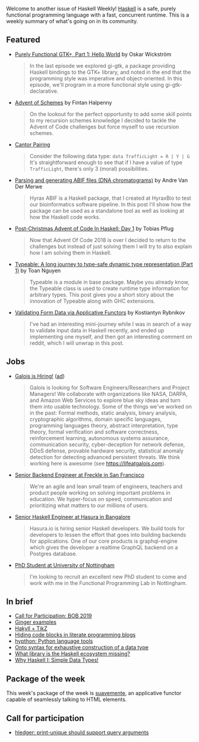 Welcome to another issue of Haskell Weekly!
[Haskell](https://www.haskell.org) is a safe, purely functional programming language with a fast, concurrent runtime.
This is a weekly summary of what's going on in its community.

## Featured

-   [Purely Functional GTK+, Part 1: Hello World](https://haskell-at-work.com/episodes/2019-01-10-purely-functional-gtk-part-1-hello-world.html) by Oskar Wickström

    > In the last episode we explored gi-gtk, a package providing Haskell bindings to the GTK+ library, and noted in the end that the programming style was imperative and object-oriented. In this episode, we'll program in a more functional style using gi-gtk-declarative.

-   [Advent of Schemes](https://functional.works-hub.com/learn/advent-of-schemes-f2821) by Fintan Halpenny

    > On the lookout for the perfect opportunity to add some skill points to my recursion schemes knowledge I decided to tackle the Advent of Code challenges but force myself to use recursion schemes.

-   [Cantor Pairing](https://identicalsnowflake.github.io/Cantor.html)

    > Consider the following data type: `data TrafficLight = R | Y | G` It's straightforward enough to see that if I have a value of type `TrafficLight`, there's only 3 (moral) possibilities.

-   [Parsing and generating ABIF files (DNA chromatograms)](https://www.andrevdm.com/posts/2019-01-09-abif-chromatograms.html) by Andre Van Der Merwe

    > Hyrax ABIF is a Haskell package, that I created at HyraxBio to test our bioinformatics software pipeline. In this post I'll show how the package can be used as a standalone tool as well as looking at how the Haskell code works.

-   [Post-Christmas Advent of Code In Haskell: Day 1](http://www.tpflug.me/2019/01/07/post-christmas-advent-pt1/) by Tobias Pflug

    > Now that Advent Of Code 2018 is over I decided to return to the challenges but instead of just solving them I will try to also explain how I am solving them in Haskell.

-   [Typeable: A long journey to type-safe dynamic type representation (Part 1)](https://medium.com/@hgiasac/typeable-a-long-journey-to-type-safe-dynamic-type-representation-9070eac2cf8b) by Toan Nguyen

    > Typeable is a module in base package. Maybe you already know, the Typeable class is used to create runtime type information for arbitrary types. This post gives you a short story about the innovation of Typeable along with GHC extensions.

-   [Validating Form Data via Applicative Functors](https://k-bx.github.io/articles/Validating-Form-Data-via-Applicative-Functors.html) by Kostiantyn Rybnikov

    > I've had an interesting mini-journey while I was in search of a way to validate input data in Haskell recently, and ended up implementing one myself, and then got an interesting comment on reddit, which I will unwrap in this post.

## Jobs

-   [Galois is Hiring!](https://workforcenow.adp.com/jobs/apply/posting.html?client=galois&ccId=19000101_000001&type=MP&lang=en_US) ([ad](https://haskellweekly.news/advertising.html))

    > Galois is looking for Software Engineers/Researchers and Project Managers! We collaborate with organizations like NASA, DARPA, and Amazon Web Services to explore blue sky ideas and turn them into usable technology. Some of the things we've worked on in the past: Formal methods, static analysis, binary analysis, cryptographic algorithms, domain specific languages, programming languages theory, abstract interpretation, type theory, formal verification and software correctness, reinforcement learning, autonomous systems assurance, communication security, cyber-deception for network defense, DDoS defense, provable hardware security, statistical anomaly detection for detecting advanced persistent threats. We think working here is awesome (see <https://lifeatgalois.com>).

-   [Senior Backend Engineer at Freckle in San Francisco](https://freckle.workable.com/j/463B843754)

    > We're an agile and lean small team of engineers, teachers and product people working on solving important problems in education. We hyper-focus on speed, communication and prioritizing what matters to our millions of users.

-   [Senior Haskell Engineer at Hasura in Bangalore](https://hasura.io/careers/haskell-developer)

    > Hasura.io is hiring senior Haskell developers. We build tools for developers to lessen the effort that goes into building backends for applications. One of our core products is graphql-engine which gives the developer a realtime GraphQL backend on a Postgres database.

-   [PhD Student at University of Nottingham](https://np.reddit.com/r/haskell/comments/adiuvt/functional_programming_phd_studentships_in/)

    > I'm looking to recruit an excellent new PhD student to come and work with me in the Functional Programming Lab in Nottingham.

## In brief

-   [Call for Participation: BOB 2019](https://bobkonf.de/2019/en/cfp.html)
-   [Ginger examples](https://blog.rcook.org/blog/2019/ginger-examples/)
-   [Hakyll + TikZ](https://taeer.bar-yam.me/blog/posts/hakyll-tikz/)
-   [Hiding code blocks in literate programming blogs](https://blog.poisson.chat/posts/2019-01-09-hiding-literate-haskell-blocks.html)
-   [hypthon: Python language tools](https://np.reddit.com/r/haskell/comments/addzdp/ann_hypthon_python_language_tools/)
-   [Onto syntax for exhaustive construction of a data type](https://gist.github.com/chrisdone/05c0b9ca80dfdae469ef23569663f3e5/4aaf7cce23a4e525767acc27c361a74a958de93f)
-   [What library is the Haskell ecosystem missing?](https://np.reddit.com/r/haskell/comments/adnm7u/what_library_is_the_haskell_ecosystem_missing/)
-   [Why Haskell I: Simple Data Types!](https://mmhaskell.com/blog/2019/1/7/why-haskell-i-simple-data-types)

## Package of the week

This week's package of the week is [suavemente](https://github.com/isovector/suavemente/tree/67df8caa46f29c4e539895c76641014362c48d3e),
an applicative functor capable of seamlessly talking to HTML elements.

## Call for participation

-   [hledger: print-unique should support query arguments](https://github.com/simonmichael/hledger/issues/943)
